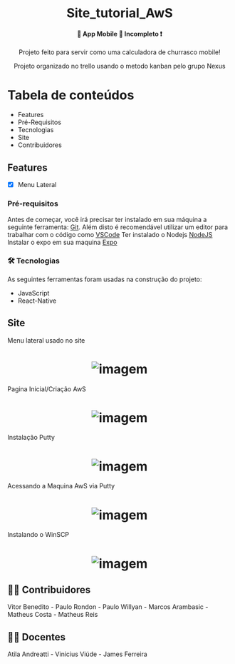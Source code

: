 <h1 align="center">Site_tutorial_AwS</h1>
 <h4 align="center"> 
	🚧  App Mobile  🚀 Incompleto ❗
</h4>
<p align="center">Projeto feito para servir como uma calculadora de churrasco mobile!</p>
<p align="center"> Projeto organizado no trello usando o metodo kanban pelo grupo Nexus </p>

Tabela de conteúdos
=================
<!--ts-->
   * Features
   * Pré-Requisitos
   * Tecnologias
   * Site
   * Contribuidores 
<!--te-->

<h2>Features</h2>

- [x] Menu Lateral 

### Pré-requisitos

Antes de começar, você irá precisar ter instalado em sua máquina a seguinte ferramenta:
[Git](https://git-scm.com). 
Além disto é recomendável utilizar um editor para trabalhar com o código como [VSCode](https://code.visualstudio.com/)
Ter instalado o Nodejs [NodeJS](https://nodejs.org/en/)
Instalar o expo em sua maquina [Expo](https://docs.expo.dev/get-started/installation/)

### 🛠 Tecnologias

As seguintes ferramentas foram usadas na construção do projeto:

- JavaScript
- React-Native

## Site 

<p> Menu lateral usado no site </p>
<h1 align="center">
  <img alt="imagem" title="#imagem" src="print_site_md/menu_lateral.png" />
</h1>


<p> Pagina Inicial/Criação AwS </p>
<h1 align="center">
  <img alt="imagem" title="#imagem" src="print_site_md/pagina_inicial.png" />
</h1>

<p> Instalação Putty</p>
<h1 align="center">
  <img alt="imagem" title="#imagem" src="print_site_md/instalacao_putty.png" />
</h1>

<p> Acessando a Maquina AwS via Putty </p>
<h1 align="center">
  <img alt="imagem" title="#imagem" src="print_site_md/acessar_via_putty.png" />
</h1>

<p> Instalando o WinSCP </p>
<h1 align="center">
  <img alt="imagem" title="#imagem" src="print_site_md/winSCP.png" />
</h1>






## 👨‍💻 Contribuidores

Vitor Benedito - Paulo Rondon -
Paulo Willyan - Marcos Arambasic -
Matheus Costa - Matheus Reis

## 👨‍🏫 Docentes
Atila Andreatti - Vinicius Viúde - James Ferreira 

